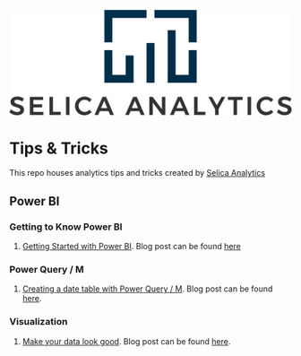 ![alt text](https://github.com/Selica-Analytics/tips/blob/main/transparent_w_name.png)

# Tips & Tricks

This repo houses analytics tips and tricks created by [Selica Analytics](https://selica.ca)

## Power BI

### Getting to Know Power BI

1. [Getting Started with Power BI](https://github.com/Selica-Analytics/tips/tree/main/power_bi/getting_started_power_bi). Blog post can be found [here](https://www.selica.ca/resources/powerbi/gettingstartedpbi)

### Power Query / M
1. [Creating a date table with Power Query / M](https://github.com/Selica-Analytics/tips/tree/main/power_bi/creating_date_table_power_query). Blog post can be found [here](https://www.selica.ca/resources/powerbi/datetablepowerquery).

### Visualization

1. [Make your data look good](https://github.com/Selica-Analytics/tips/tree/main/power_bi/make_your_data_look_good). Blog post can be found [here]().


